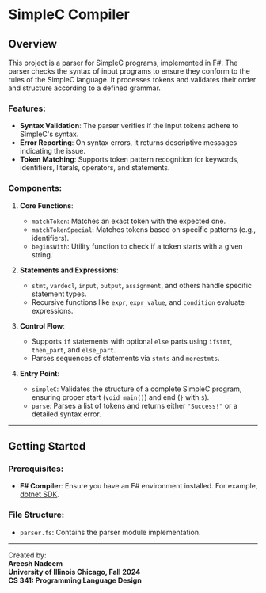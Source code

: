 # SimpleC Compiler  

## Overview  
This project is a parser for SimpleC programs, implemented in F#. The parser checks the syntax of input programs to ensure they conform to the rules of the SimpleC language. It processes tokens and validates their order and structure according to a defined grammar.  

### Features:  
- **Syntax Validation**: The parser verifies if the input tokens adhere to SimpleC's syntax.  
- **Error Reporting**: On syntax errors, it returns descriptive messages indicating the issue.  
- **Token Matching**: Supports token pattern recognition for keywords, identifiers, literals, operators, and statements.  

### Components:  

1. **Core Functions**:  
    - `matchToken`: Matches an exact token with the expected one.  
    - `matchTokenSpecial`: Matches tokens based on specific patterns (e.g., identifiers).  
    - `beginsWith`: Utility function to check if a token starts with a given string.  

2. **Statements and Expressions**:  
    - `stmt`, `vardecl`, `input`, `output`, `assignment`, and others handle specific statement types.  
    - Recursive functions like `expr`, `expr_value`, and `condition` evaluate expressions.  

3. **Control Flow**:  
    - Supports `if` statements with optional `else` parts using `ifstmt`, `then_part`, and `else_part`.  
    - Parses sequences of statements via `stmts` and `morestmts`.  

4. **Entry Point**:  
    - `simpleC`: Validates the structure of a complete SimpleC program, ensuring proper start (`void main()`) and end (`}` with `$`).  
    - `parse`: Parses a list of tokens and returns either `"Success!"` or a detailed syntax error.  

---

## Getting Started  

### Prerequisites:  
- **F# Compiler**: Ensure you have an F# environment installed. For example, [dotnet SDK](https://dotnet.microsoft.com/download).  

### File Structure:  
- `parser.fs`: Contains the parser module implementation.  

--- 

Created by:  
**Areesh Nadeem**  
**University of Illinois Chicago, Fall 2024**  
**CS 341: Programming Language Design**
